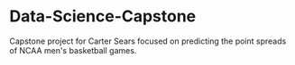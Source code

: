 # Data-Science-Capstone
Capstone project for Carter Sears focused on predicting the point spreads of NCAA men's basketball games.
